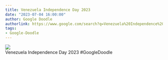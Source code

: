 ```yaml
---
title: Venezuela Independence Day 2023
date: "2023-07-04 16:00:00"
author: Google Doodle
authorlink: https://www.google.com/search?q=Venezuela%20Independence%20Day%202023
tags:
- Google-Doodle
---
```

<img src="https://www.google.com/logos/doodles/2023/venezuela-independence-day-2023-6753651837109900-law.gif" referrerpolicy="no-referrer"><br>Venezuela Independence Day 2023 #GoogleDoodle